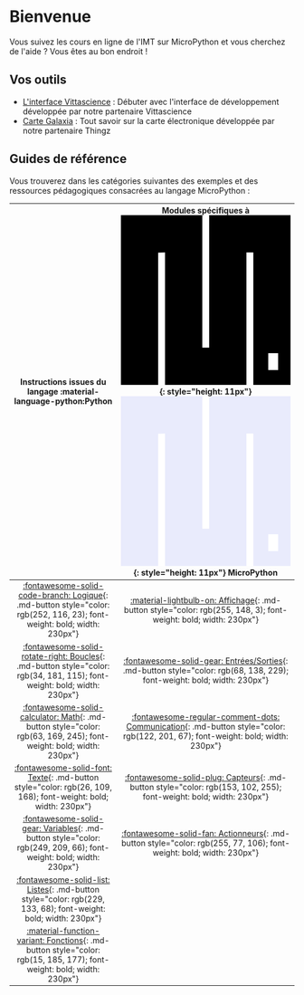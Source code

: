 # Bienvenue

Vous suivez les cours en ligne de l'IMT sur MicroPython et vous cherchez de l'aide ? Vous êtes au bon endroit !

## Vos outils

* [L'interface Vittascience](interface.md) : Débuter avec l'interface de développement développée par notre partenaire Vittascience
* [Carte Galaxia](galaxia.md) : Tout savoir sur la carte électronique développée par notre partenaire Thingz

## Guides de référence
Vous trouverez dans les catégories suivantes des exemples et des ressources pédagogiques consacrées au langage MicroPython :

| Instructions issues du langage :material-language-python:**Python** | Modules spécifiques à ![MicroPython new logo](img/MicroPython_new_logo.svg#only-light){: style="height: 11px"} ![MicroPython new logo](img/MicroPython_new_logo_dark.svg#only-dark){: style="height: 11px"} **MicroPython** |
| :---------: | :---------: |
| [:fontawesome-solid-code-branch: Logique](#){: .md-button style="color: rgb(252, 116, 23); font-weight: bold; width: 230px"} | [:material-lightbulb-on: Affichage](affichage/led/led.md){: .md-button style="color: rgb(255, 148, 3); font-weight: bold; width: 230px"} |
| [:fontawesome-solid-rotate-right: Boucles](#){: .md-button style="color: rgb(34, 181, 115); font-weight: bold; width: 230px"} | [:fontawesome-solid-gear: Entrées/Sorties](entrees_sorties/temps/attendre.md){: .md-button style="color: rgb(68, 138, 229); font-weight: bold; width: 230px"} |
| [:fontawesome-solid-calculator: Math](#){: .md-button style="color: rgb(63, 169, 245); font-weight: bold; width: 230px"} | [:fontawesome-regular-comment-dots: Communication](communication/ecrire_dans_la_console.md){: .md-button style="color: rgb(122, 201, 67); font-weight: bold; width: 230px"} |
| [:fontawesome-solid-font: Texte](#){: .md-button style="color: rgb(26, 109, 168); font-weight: bold; width: 230px"} | [:fontawesome-solid-plug: Capteurs](#){: .md-button style="color: rgb(153, 102, 255); font-weight: bold; width: 230px"} |
| [:fontawesome-solid-gear: Variables](#){: .md-button style="color: rgb(249, 209, 66); font-weight: bold; width: 230px"} | [:fontawesome-solid-fan: Actionneurs](#){: .md-button style="color: rgb(255, 77, 106); font-weight: bold; width: 230px"} |
| [:fontawesome-solid-list: Listes](#){: .md-button style="color: rgb(229, 133, 68); font-weight: bold; width: 230px"} | |
| [:material-function-variant: Fonctions](#){: .md-button style="color: rgb(15, 185, 177); font-weight: bold; width: 230px"} | |


